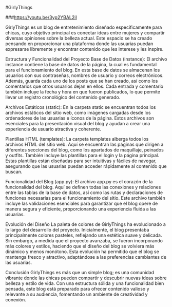 #GirlyThings

###https://youtu.be/3yp2YBAL2iI

GirlyThings es un blog de entretenimiento diseñado específicamente para chicas, cuyo objetivo principal es conectar ideas entre mujeres y compartir diversas opiniones sobre la belleza actual. Este espacio se ha creado pensando en proporcionar una plataforma donde las usuarias puedan expresarse libremente y encontrar contenido que les interese y les inspire.

Estructura y Funcionalidad del Proyecto
Base de Datos (instance):
El archivo instance contiene la base de datos de la página, la cual es fundamental para el funcionamiento del blog. En esta base de datos se almacenan los usuarios con sus contraseñas, nombres de usuario y correos electrónicos. Además, guarda cada uno de los posts que se han creado, así como los comentarios que otros usuarios dejan en ellos. Cada entrada y comentario también incluye la fecha y hora en que fueron publicados, lo que permite llevar un registro cronológico del contenido generado.

Archivos Estáticos (static):
En la carpeta static se encuentran todos los archivos estáticos del sitio web, como imágenes cargadas desde los ordenadores de las usuarias e íconos de la página. Estos archivos son esenciales para la presentación visual del blog y ayudan a crear una experiencia de usuario atractiva y coherente.

Plantillas HTML (templates):
La carpeta templates alberga todos los archivos HTML del sitio web. Aquí se encuentran las páginas que dirigen a diferentes secciones del blog, como los apartados de maquillaje, peinados y outfits. También incluye las plantillas para el login y la página principal. Estas plantillas están diseñadas para ser intuitivas y fáciles de navegar, asegurando que las usuarias puedan acceder rápidamente al contenido que buscan.

Funcionalidad del Blog (app.py):
El archivo app.py es el corazón de la funcionalidad del blog. Aquí se definen todas las conexiones y relaciones entre las tablas de la base de datos, así como las rutas y declaraciones de funciones necesarias para el funcionamiento del sitio. Este archivo también incluye las validaciones esenciales para garantizar que el blog opere de manera segura y eficiente, proporcionando una experiencia fluida a las usuarias.

Evolución del Diseño
La paleta de colores de GirlyThings ha evolucionado a lo largo del desarrollo del proyecto. Inicialmente, el blog presentaba principalmente colores pasteles, reflejando una estética suave y delicada. Sin embargo, a medida que el proyecto avanzaba, se fueron incorporando más colores y estilos, haciendo que el diseño del blog se volviera más dinámico y menos monótono. Esta evolución ha permitido que el blog se mantenga fresco y atractivo, adaptándose a las preferencias cambiantes de las usuarias.

Conclusión
GirlyThings es más que un simple blog; es una comunidad vibrante donde las chicas pueden compartir y descubrir nuevas ideas sobre belleza y estilo de vida. Con una estructura sólida y una funcionalidad bien pensada, este blog está preparado para ofrecer contenido valioso y relevante a su audiencia, fomentando un ambiente de creatividad y conexión.


